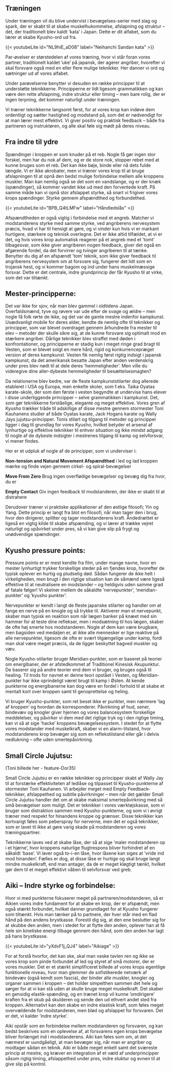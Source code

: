 ## Træningen

Under træningen vil du blive undervist i bevægelses-serier med slag og spark, der er skabt til at skabe
muskelhukommelse, afslapning og struktur – det, der traditionelt blev kaldt ’kata’ i Japan. Dette er dit alfabet, som du
lærer at skabe Kyusho-ord ud fra.

{{< youtubeLite id="NL9hiE_aD08" label="Neihanchi Sandan kata" >}}

Par-øvelser er størstedelen af vores træning, hvor vi står foran vores partner, traditionelt kaldet ’uke’ på japansk,
der agerer angriber, hvorefter vi skal forsvare også med en eller flere mulige teknikker. Her danner vi ord og sætninger
ud af vores alfabet.

Under parøvelserne benytter vi desuden en række principper til at understøtte teknikkerne. Principperne er lidt ligesom
grammatikken og kan være den rette afslapning, indre struktur eller timing – men bare rolig, der er ingen terpning, det
kommer naturligt under træningen.

Vi træner teknikkerne langsomt først, for at vores krop kan indøve dem ordentligt og sætter hastighed og modstand på,
som det er nødvendigt for at man lærer mest effektivt. Vi giver positiv og praktisk feedback – både fra partneren og
instruktøren, og alle skal føle sig mødt på deres niveau.

## Fra indre til ydre

Spændinger i kroppen er som knuder på et reb. Nogle få gør ingen stor forskel, men har du nok af dem, og er de store
nok, stopper rebet med at kunne bruges som et reb. Det kan ikke bøje, binde eller nå dets fulde længde. Vi er ikke
akrobater, men vi træner vores krop til at bruge afslapningen til at opnå den bedst mulige forbindelse mellem alle
kroppens muskler. Man kan nemlig også se det som en vandslange, og er der knæk (spændinger), så kommer vandet ikke ud
med den forventede kraft. På samme måde kan vi opnå stor afslappet styrke, så snart vi frigiver vores krops spændinger.
Styrke gennem afspændthed og forbundethed.

{{< youtubeLite id="BPB_Q4tLMFw" label="Håndledslås" >}}

Afspændtheden er også vigtig i forbindelse med et angreb. Matcher vi modstanderens styrke med samme styrke, ved
angriberens nervesystem præcis, hvad vi har til hensigt at gøre, og vi vinder kun hvis vi er markant hurtigere, stærkere
og teknisk overlegne. Det er ikke altid tilfældet, at vi er det, og hvis vores krop automatisk reagerer på et angreb med
et ’tomt’ tilbagesvar, som ikke giver angriberen nogen feedback, giver det også en afgørende fordel, da det forvirrer og
tvinger angriberen til at tænke. Benytter du dig af en afspændt ’tom’ teknik, som ikke giver feedback til angriberens
nervesystem om at forsvare sig, fungerer det lidt som en trojansk hest, og vi kommer bagom og ind under hans
muskelmæssige forsvar. Dette er det centrale, indre grundprincip der får Kyusho til at virke, som det var tiltænkt.

## Mester-principperne:

Det var ikke for sjov, når man blev gammel i oldtidens Japan. Overfaldsmænd, tyve og røvere var ude efter de svage og
ældre – men nogle få folk rørte de ikke, og det var de gamle mestre indenfor kampkunst. Usædvanligt mobile for deres
alder, kendte de nemlig ofte til teknikker og principper, som var blevet overdraget gennem århundrede fra mester til
elev – metoder der skulle sikre sig, at de kunne forsvare sig optimalt mod en stærkere angriber. Dårlige teknikker blev
straffet med døden i konfrontationer, og principperne er stadig kun i meget ringe grad bragt til Vesten, som er blevet
solgt en mere hård, rigid og konkurrencepræget version af deres kampkunst. Vesten fik nemlig først rigtig indsigt i
japansk kampkunst, da det amerikansk besatte Japan efter anden verdenskrig under pres blev nødt til at dele deres
’hemmeligheder’. Men ville du videregive dine aller-dybeste hemmeligheder til besættelsesmagten?

Da relationerne blev bedre, var de fleste kampkunststilarter dog allerede etableret i USA og Europa, men enkelte skoler,
som f.eks. Taika Oyatas karate-skole, der som den første i vesten begyndte at undervise hans elever i disse
underliggende principper – selve grammatikken i kampkunst. Det, som gør teknikkerne forståelige, elegante og meget
effektive. Vores gren af Kyusho trækker tråde til adskillige af disse mestre gennem stormester Toni Kauhanens studier af
både Oyatas karate, Jack Hogans karate og Wally Jays jujutsu-principper. Tonis stilart og tilgang til metoder og
principper ligger i dag til grundlag for vores Kyusho, hvilket betyder et arsenal af lynhurtige og effektive teknikker
til enhver situation og ikke mindst adgang til nogle af de dybeste indsigter i mestrenes tilgang til kamp og
selvforsvar, vi mener findes.

Her er et udpluk af nogle af de principper, som vi underviser i:

**Non-tension and Natural Movement Afspændthed** i led og lad kroppen mærke og finde vejen gennem cirkel- og
spiral-bevægelser

**Move From Zero** Brug ingen overflødige bevægelser og bevæg dig fra hvor, du er

**Empty Contact** Giv ingen feedback til modstanderen, der ikke er skabt til at distrahere

Derudover træner vi praktiske applikationer af den østlige filosofi; Yin og Yang. Dette princip er langt fra blot en
filosofi, når man tager den i brug, hvor den dirigerer, splitter og tager modstanderens kraft. Åndedrættet er ligeså en
vigtig kilde til skabe afspænding, og vi lærer at trække vejret naturligt og upåvirket under pres, så vi kan give slip
på frygt og unødvendige spændinger.

## Kyusho pressure points:

Pressure points er er mest kendte fra film, under mange navne, hvor en mester lynhurtigt trykker forskellige steder på
en fjendes krop, hvorefter de typisk oplever en hurtig og pludselig død. Sådan fungerer de ikke helt i virkeligheden,
men brugt i den rigtige situation kan de såmænd være ligeså effektive til at neutralisere en modstander – og heldigvis
uden samme grad af fatale følger! Vi skelner mellem de såkaldte ’nervepunkter’, ’meridian-punkter’ og ’kyusho punkter’.

Nervepunkter er kendt i langt de fleste japanske stilarter og handler om at fange en nerve på en knogle og så trykke
til. Aktiverer man et nervepunkt, skaber man typisk en reaktion som når lægen banker på knæet med sin hammer for at
teste dine reflekser, men i modsætning til hos lægen, skaber de ofte høj smerte hos modstanderen. Nogle af dem kan være
brugbare, men bagsiden ved medaljen er, at ikke alle mennesker er lige reaktive på alle nervepunkter, ligesom de ofte er
svært tilgængelige under kamp, fordi man skal være meget præcis, da de ligger beskyttet bagved muskler og væv.

Nogle Kyusho-stilarter bruger Meridian-punkter, som er baseret på teorier om energibaner, der er afstedkommet af
Traditionel Kinesisk Akupunktur. De baserer sig på andre teorier end dem vi bruger, og bruges også til healing. Til
trods for navnet er denne teori opstået i Vesten, og Meridian-punkter har ikke oprindeligt været brugt til kamp i Østen. At kende
punkterne og energibanerne kan dog være en fordel i forhold til at skabe et mentalt kort over kroppen samt til
genoprettelse og heling.

Vi bruger Kyusho-punkter, som ret beset ikke er punkter, men nærmere ’lag af kroppen’ og hvordan de korresponderer.
Påvirkning af hud, sener, bindevæv og knogler giver hjernen og vores balancesystem forskellige meddelelser, og påvirker
vi dem med det rigtige tryk og i den rigtige timing, kan vi så at sige ’hacke’ kroppens bevægelsessystem. I stedet for
at flytte vores modstander med muskelkraft, skaber vi en alarm-tilstand, hvor modstanderens krop bevæger sig som en reflekstilstand eller går
i delvis nedlukning – ofte uden smertepåvirkning.

## Small Circle Jujutsu:

(Toni billede her - feature-Dor35)

Small Circle Jujutsu er en række teknikker og principper skabt af Wally Jay til at forstærke effektiviteten af ledlåse
og tilpasset til Kyusho-punkterne af stormester Toni Kauhanen. Vi arbejder meget med Empty Feedback-teknikker,
afslappethed og subtile påvirkninger – men når det gælder Small Circle Jujutsu handler det om at skabe maksimal
smertepåvirkning med så små bevægelser som muligt. Det er teknikker i vores værktøjskasse, som vi bruger som distraktion
sammen med Kyusho-punkterne, og som vi i øvrigt træner med respekt for hinandens kroppe og grænser. Disse teknikker kan
kortvarigt føles som peberspray for nerverne, men det er også teknikker, som er lavet til ikke at gøre varig skade på
modstanderen og vores træningspartner.

Teknikkerne laves ved at skabe låse, der så at sige ’maler modstanderen op i et hjørne’, hvor kroppens naturlige
flugtrespons bliver forhindret af en såkaldt ’base’. Vi laver også to-i-en låse, hvor låsene kan siges at ’vride ind mod
hinanden’. Fælles er dog, at disse låse er hurtige og skal bruge langt mindre muskelkraft, end man antager, da de er
meget kløgtigt tænkt, hvilket gør dem til et meget effektivt våben til selvforsvar ved greb.

## Aiki – Indre styrke og forbindelse:

Hvor vi med punkterne fokuserer meget på partneren/modstanderen, så er Aikien vores indre fundament for at skabe en
krop, der er afspændt, men også stærkt forbundet, hvilket danner grundlaget for at Kyusho fungerer som tiltænkt. Hvis
man tænker på to partnere, der hver står med en flad hånd på den andens brystkasse. Forestil dig sig, at den ene
beslutter sig for at skubbe den anden, men i stedet for at flytte den anden, oplever han at få hele sin kinetiske energi
tilbage gennem den hånd, som den anden har lagt på hans brystkasse.

{{< youtubeLite id="yXdxF1j_QJ4" label="Aikiage" >}}

For at forstå hvorfor, det kan ske, skal man vaske tavlen ren og ikke se vores krop som pinde forbundet af led og styret
af små motorer, der er vores muskler. Det er et stærkt simplificeret billede af vores krops egentlige funktionelle
niveau, hvor man glemmer de sofistikerede netværk af bindevæv (også kendt som fascia), der binder alle muskler, knogler
og organer sammen i kroppen – det holder simpelthen sammen det hele og sørger for at vi kan stå uden at skulle bruge
meget muskelkraft. Det skaber en gensidig elastik-spænding, og en trænet krop vil kunne ’omdirigere’ kraften fra et skub
på skulderen og sende den ud ethvert andet sted fra kroppen. Alternativt kan den skabe en indre elastisk kraft, som
føles meget overvældende for modstanderen, men blød og afslappet for forsvaren. Det er det, vi kalder ’indre styrke’.

Aiki opstår som en forbindelse mellem modstanderen og forsvaren, og kan bedst beskrives som en oplevelse af, at
forsvarens egen krops bevægelse bliver forlænget ind i modstanderens. Aiki kan føles som om, at det nærmest er
uundgåeligt, at man bevæger sig, når man er angriber og modtager sådan en teknik. Aiki er både meget enkelt samt det
sværeste princip at mestre, og kræver en integration af et væld af underprincipper såsom rigtig timing, afslappethed
under pres, indre stuktur og evnen til at give slip på kontrol.
